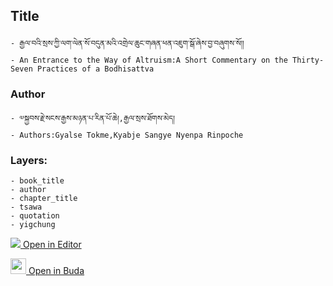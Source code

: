 ## Title
	- རྒྱལ་བའི་སྲས་ཀྱི་ལག་ལེན་སོ་བདུན་མའི་འགྲེལ་ཆུང་གཞན་ཕན་འཇུག་སྒོ་ཞེས་བྱ་བཞུགས་སོ།།
	- An Entrance to the Way of Altruism:A Short Commentary on the Thirty-Seven Practices of a Bodhisattva

### Author
	- ༧སྐྱབས་རྗེ་སངས་རྒྱས་མཉན་པ་རིན་པོ་ཆེ།,རྒྱལ་སྲས་ཐོགས་མེད།
	- Authors:Gyalse Tokme,Kyabje Sangye Nyenpa Rinpoche

### Layers:
	- book_title
	- author
	- chapter_title
	- tsawa
	- quotation
	- yigchung


[<img src="https://img.icons8.com/color/25/000000/edit-property.png"> Open in Editor](http://editor.openpecha.org/P000117)

[<img width="25" src="https://library.bdrc.io/icons/BUDA-small.svg"> Open in Buda](https://library.bdrc.io/show/bdr:IE0OPP000117)
